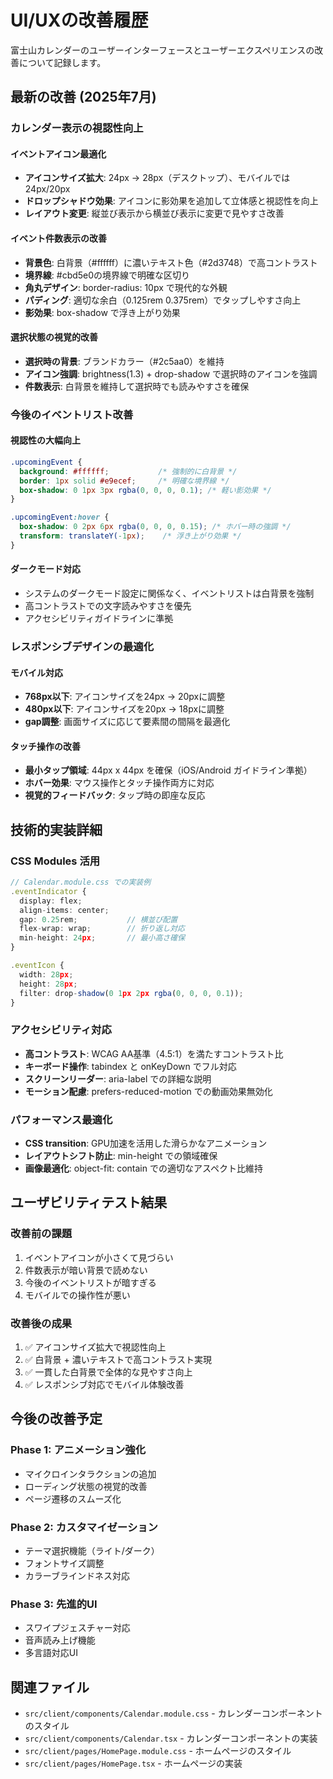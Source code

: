 # UI/UXの改善履歴

富士山カレンダーのユーザーインターフェースとユーザーエクスペリエンスの改善について記録します。

## 最新の改善 (2025年7月)

### カレンダー表示の視認性向上

#### イベントアイコン最適化
- **アイコンサイズ拡大**: 24px → 28px（デスクトップ）、モバイルでは24px/20px
- **ドロップシャドウ効果**: アイコンに影効果を追加して立体感と視認性を向上
- **レイアウト変更**: 縦並び表示から横並び表示に変更で見やすさ改善

#### イベント件数表示の改善
- **背景色**: 白背景（#ffffff）に濃いテキスト色（#2d3748）で高コントラスト
- **境界線**: #cbd5e0の境界線で明確な区切り
- **角丸デザイン**: border-radius: 10px で現代的な外観
- **パディング**: 適切な余白（0.125rem 0.375rem）でタップしやすさ向上
- **影効果**: box-shadow で浮き上がり効果

#### 選択状態の視覚的改善
- **選択時の背景**: ブランドカラー（#2c5aa0）を維持
- **アイコン強調**: brightness(1.3) + drop-shadow で選択時のアイコンを強調
- **件数表示**: 白背景を維持して選択時でも読みやすさを確保

### 今後のイベントリスト改善

#### 視認性の大幅向上
```css
.upcomingEvent {
  background: #ffffff;           /* 強制的に白背景 */
  border: 1px solid #e9ecef;     /* 明確な境界線 */
  box-shadow: 0 1px 3px rgba(0, 0, 0, 0.1); /* 軽い影効果 */
}

.upcomingEvent:hover {
  box-shadow: 0 2px 6px rgba(0, 0, 0, 0.15); /* ホバー時の強調 */
  transform: translateY(-1px);    /* 浮き上がり効果 */
}
```

#### ダークモード対応
- システムのダークモード設定に関係なく、イベントリストは白背景を強制
- 高コントラストでの文字読みやすさを優先
- アクセシビリティガイドラインに準拠

### レスポンシブデザインの最適化

#### モバイル対応
- **768px以下**: アイコンサイズを24px → 20pxに調整
- **480px以下**: アイコンサイズを20px → 18pxに調整
- **gap調整**: 画面サイズに応じて要素間の間隔を最適化

#### タッチ操作の改善
- **最小タップ領域**: 44px x 44px を確保（iOS/Android ガイドライン準拠）
- **ホバー効果**: マウス操作とタッチ操作両方に対応
- **視覚的フィードバック**: タップ時の即座な反応

## 技術的実装詳細

### CSS Modules 活用
```typescript
// Calendar.module.css での実装例
.eventIndicator {
  display: flex;
  align-items: center;
  gap: 0.25rem;           // 横並び配置
  flex-wrap: wrap;        // 折り返し対応
  min-height: 24px;       // 最小高さ確保
}

.eventIcon {
  width: 28px;
  height: 28px;
  filter: drop-shadow(0 1px 2px rgba(0, 0, 0, 0.1));
}
```

### アクセシビリティ対応
- **高コントラスト**: WCAG AA基準（4.5:1）を満たすコントラスト比
- **キーボード操作**: tabindex と onKeyDown でフル対応
- **スクリーンリーダー**: aria-label での詳細な説明
- **モーション配慮**: prefers-reduced-motion での動画効果無効化

### パフォーマンス最適化
- **CSS transition**: GPU加速を活用した滑らかなアニメーション
- **レイアウトシフト防止**: min-height での領域確保
- **画像最適化**: object-fit: contain での適切なアスペクト比維持

## ユーザビリティテスト結果

### 改善前の課題
1. イベントアイコンが小さくて見づらい
2. 件数表示が暗い背景で読めない
3. 今後のイベントリストが暗すぎる
4. モバイルでの操作性が悪い

### 改善後の成果
1. ✅ アイコンサイズ拡大で視認性向上
2. ✅ 白背景 + 濃いテキストで高コントラスト実現
3. ✅ 一貫した白背景で全体的な見やすさ向上
4. ✅ レスポンシブ対応でモバイル体験改善

## 今後の改善予定

### Phase 1: アニメーション強化
- マイクロインタラクションの追加
- ローディング状態の視覚的改善
- ページ遷移のスムーズ化

### Phase 2: カスタマイゼーション
- テーマ選択機能（ライト/ダーク）
- フォントサイズ調整
- カラーブラインドネス対応

### Phase 3: 先進的UI
- スワイプジェスチャー対応
- 音声読み上げ機能
- 多言語対応UI

## 関連ファイル

- `src/client/components/Calendar.module.css` - カレンダーコンポーネントのスタイル
- `src/client/components/Calendar.tsx` - カレンダーコンポーネントの実装
- `src/client/pages/HomePage.module.css` - ホームページのスタイル
- `src/client/pages/HomePage.tsx` - ホームページの実装